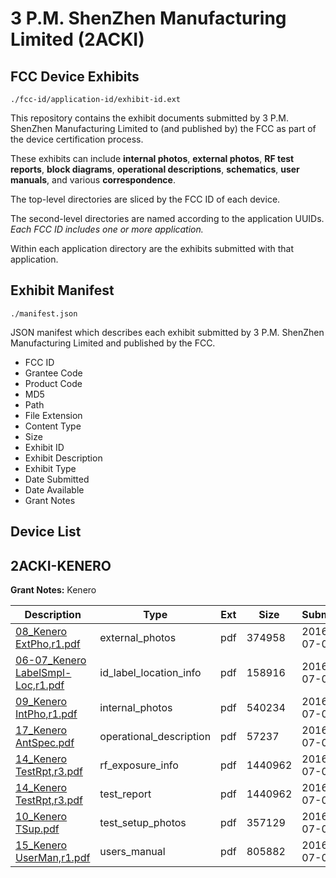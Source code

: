 # 3 P.M. ShenZhen Manufacturing Limited (2ACKI)
## FCC Device Exhibits

```
./fcc-id/application-id/exhibit-id.ext
```

This repository contains the exhibit documents submitted by 3 P.M. ShenZhen Manufacturing Limited to (and published by) the FCC as part of the device certification process.

These exhibits can include **internal photos**, **external photos**, **RF test reports**, **block diagrams**, **operational descriptions**, **schematics**, **user manuals**, and various **correspondence**.

The top-level directories are sliced by the FCC ID of each device.

The second-level directories are named according to the application UUIDs. *Each FCC ID includes one or more application.*

Within each application directory are the exhibits submitted with that application. 

## Exhibit Manifest

```
./manifest.json
```

JSON manifest which describes each exhibit submitted by 3 P.M. ShenZhen Manufacturing Limited and published by the FCC.

- FCC ID
- Grantee Code
- Product Code
- MD5
- Path
- File Extension
- Content Type
- Size
- Exhibit ID
- Exhibit Description
- Exhibit Type
- Date Submitted
- Date Available
- Grant Notes

## Device List
## 2ACKI-KENERO
**Grant Notes:** Kenero

| Description | Type | Ext | Size | Submitted | Available |
| ----------- | ---- | --- | ---- | --------- | --------- |
| [08_Kenero ExtPho,r1.pdf](2ACKI-KENERO/973d37f8691d454837dc3e2892faeea2/3050512.pdf) | external_photos | pdf | 374958 | 2016-07-05 | 2016-07-05 |
| [06-07_Kenero LabelSmpl-Loc,r1.pdf](2ACKI-KENERO/973d37f8691d454837dc3e2892faeea2/3050511.pdf) | id_label_location_info | pdf | 158916 | 2016-07-05 | 2016-07-05 |
| [09_Kenero IntPho,r1.pdf](2ACKI-KENERO/973d37f8691d454837dc3e2892faeea2/3050513.pdf) | internal_photos | pdf | 540234 | 2016-07-05 | 2016-07-05 |
| [17_Kenero AntSpec.pdf](2ACKI-KENERO/973d37f8691d454837dc3e2892faeea2/3050521.pdf) | operational_description | pdf | 57237 | 2016-07-05 | 2016-07-05 |
| [14_Kenero TestRpt,r3.pdf](2ACKI-KENERO/973d37f8691d454837dc3e2892faeea2/3050518.pdf) | rf_exposure_info | pdf | 1440962 | 2016-07-05 | 2016-07-05 |
| [14_Kenero TestRpt,r3.pdf](2ACKI-KENERO/973d37f8691d454837dc3e2892faeea2/3050518.pdf) | test_report | pdf | 1440962 | 2016-07-05 | 2016-07-05 |
| [10_Kenero TSup.pdf](2ACKI-KENERO/973d37f8691d454837dc3e2892faeea2/3050514.pdf) | test_setup_photos | pdf | 357129 | 2016-07-05 | 2016-07-05 |
| [15_Kenero UserMan,r1.pdf](2ACKI-KENERO/973d37f8691d454837dc3e2892faeea2/3050519.pdf) | users_manual | pdf | 805882 | 2016-07-05 | 2016-07-05 |
